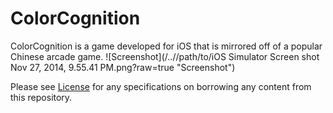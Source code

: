 ColorCognition
==============
ColorCognition is a game developed for iOS that is mirrored off of a popular Chinese arcade game.
![Screenshot](/../<Screens>/path/to/iOS Simulator Screen shot Nov 27, 2014, 9.55.41 PM.png?raw=true "Screenshot")

Please see [License](LICENSE.txt) for any specifications on borrowing any content from this repository.
